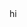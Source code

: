 

<div>
<div display="flex" align-content="flex-start" background="red">
  hi
</div>




<div display="flex" align="right" flex-direction="column" align-content="flex-end">
</div>

<div>



